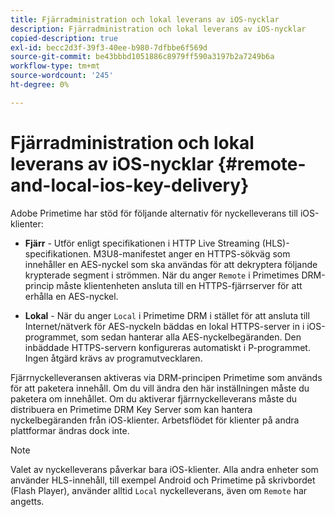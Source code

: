 ```yaml
---
title: Fjärradministration och lokal leverans av iOS-nycklar
description: Fjärradministration och lokal leverans av iOS-nycklar
copied-description: true
exl-id: becc2d3f-39f3-40ee-b980-7dfbbe6f569d
source-git-commit: be43bbbd1051886c8979ff590a3197b2a7249b6a
workflow-type: tm+mt
source-wordcount: '245'
ht-degree: 0%

---
```


# Fjärradministration och lokal leverans av iOS-nycklar {#remote-and-local-ios-key-delivery}

Adobe Primetime har stöd för följande alternativ för nyckelleverans till iOS-klienter:

* **Fjärr** - Utför enligt specifikationen i HTTP Live Streaming (HLS)-specifikationen. M3U8-manifestet anger en HTTPS-sökväg som innehåller en AES-nyckel som ska användas för att dekryptera följande krypterade segment i strömmen. När du anger `Remote` i Primetimes DRM-princip måste klientenheten ansluta till en HTTPS-fjärrserver för att erhålla en AES-nyckel.

* **Lokal** - När du anger `Local` i Primetime DRM i stället för att ansluta till Internet/nätverk för AES-nyckeln bäddas en lokal HTTPS-server in i iOS-programmet, som sedan hanterar alla AES-nyckelbegäranden. Den inbäddade HTTPS-servern konfigureras automatiskt i P-programmet. Ingen åtgärd krävs av programutvecklaren.

Fjärrnyckelleveransen aktiveras via DRM-principen Primetime som används för att paketera innehåll. Om du vill ändra den här inställningen måste du paketera om innehållet. Om du aktiverar fjärrnyckelleverans måste du distribuera en Primetime DRM Key Server som kan hantera nyckelbegäranden från iOS-klienter. Arbetsflödet för klienter på andra plattformar ändras dock inte.

>[!NOTE]
>
>Valet av nyckelleverans påverkar bara iOS-klienter. Alla andra enheter som använder HLS-innehåll, till exempel Android och Primetime på skrivbordet (Flash Player), använder alltid `Local` nyckelleverans, även om `Remote` har angetts.
